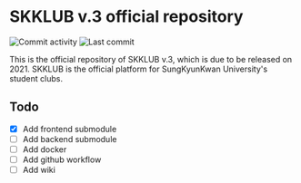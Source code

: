 # SKKLUB v.3 official repository

![Commit activity](https://img.shields.io/github/commit-activity/w/SKKU-TSC/skklub-v3-full?style=for-the-badge&logo=github
)
![Last commit](https://img.shields.io/github/last-commit/SKKU-TSC/skklub-v3-full?style=for-the-badge&logo=github
)

This is the official repository of SKKLUB v.3, which is due to be released on 2021. SKKLUB is the official platform for SungKyunKwan University's student clubs.


## Todo

- [x] Add frontend submodule
- [ ] Add backend submodule
- [ ] Add docker
- [ ] Add github workflow
- [ ] Add wiki
